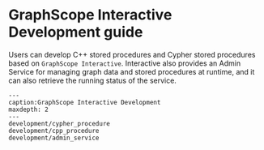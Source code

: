 # GraphScope Interactive Development guide

Users can develop C++ stored procedures and Cypher stored procedures based on `GraphScope Interactive`.
Interactive also provides an Admin Service for managing graph data and stored procedures at runtime, and it can also retrieve the running status of the service.

```{toctree} arguments
---
caption:GraphScope Interactive Development
maxdepth: 2
---
development/cypher_procedure
development/cpp_procedure
development/admin_service
```